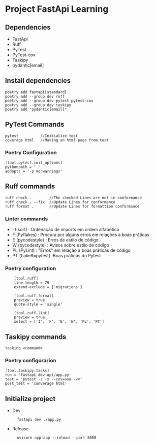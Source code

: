 # Project FastApi Learning

## Dependencies

* FastApi
* Ruff
* PyTest
* PyTest-cov
* Taskipy
* pydantic[email]

## Install dependencies

    poetry add fastapi[standard]
    poetry add --group dev ruff
    poetry add --group dev pytest pytest-cov
    poetry add --group dev taskipy
    poetry add "pydantic[email]"

## PyTest Commands

    pytest          //Initialize test
    coverage html   //Making an html page from test

### Poetry Configuration

    [tool.pytest.init_options]
    pythonpath = '.'
    addopts = '-p no:warnings'

## Ruff commands

    ruff check .        //The checked Lines are not in conformance
    ruff check . --fix  //Update Lines for conformance
    ruff format .       //Update Lines for formattion conformance
    

### Linter commands 

* I (Isort)         : Ordenação de imports em ordem alfabetica
* F (Pyflakes)      : Procura por alguns erros em relações a boas práticas
* E (pycodestyle)   : Erros de estilo de código
* W (pycodestyle)   : Avisos sobre estilo de código
* PL (PyLint)       : "Erros" em relação a boas práticas de código
* PT (flake8=pytest): Boas práticas do Pytest
### Poetry configuration

        [tool.ruff]
        line-length = 79
        extend-exclude = ['migrations']

        [tool.ruff.format]
        preview = true
        quote-style = 'single'

        [tool.ruff.lint]
        preview = true
        select = ['I', 'F', 'E', 'W', 'PL', 'PT']

## Taskipy commands

    tasking <command>

### Poetry configurarion

    [tool.taskipy.tasks]
    run = 'fastapi dev api/app.py'
    test = 'pytest -s -x --cov=aou -vv'
    post_test = 'converage html'


## Initialize project

- Dev

        fastapi dev ./app.py

- Release

        uvicorn app:app --reload --port 8080